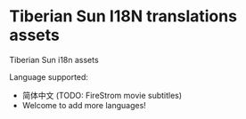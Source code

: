 # Tiberian Sun I18N translations assets
Tiberian Sun i18n assets

Language supported:
- 简体中文 (TODO: FireStrom movie subtitles)
- Welcome to add more languages!
